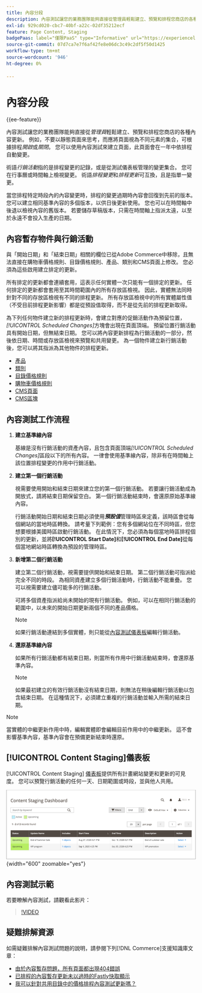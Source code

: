```yaml
---
title: 內容分段
description: 內容測試讓您的業務團隊能夠直接從管理員輕鬆建立、預覽和排程您商店的各種內容更新。
exl-id: 929cd020-cbc7-40bf-a22c-02df35212ecf
feature: Page Content, Staging
badgePaas: label="僅限PaaS" type="Informative" url="https://experienceleague.adobe.com/en/docs/commerce/user-guides/product-solutions" tooltip="僅適用於雲端專案(Adobe管理的PaaS基礎結構)和內部部署專案的Adobe Commerce 。"
source-git-commit: 07d7ca7e7f6af42fe8e06dc3c49c2df5f50d1425
workflow-type: tm+mt
source-wordcount: '946'
ht-degree: 0%

---
```


# 內容分段

{{ee-feature}}

內容測試讓您的業務團隊能夠直接從&#x200B;_管理員_&#x200B;輕鬆建立、預覽和排程您商店的各種內容更新。 例如，不要以靜態頁面來思考，而應將頁面視為不同元素的集合，可根據排程&#x200B;_開啟_&#x200B;或&#x200B;_關閉_。 您可以使用內容測試來建立頁面，此頁面會在一年中依排程自動變更。

術語&#x200B;_行銷活動_&#x200B;指的是排程變更的記錄，或是從測試儀表板管理的變更集合。 您可在行事曆或時間軸上檢視變更。 術語&#x200B;_排程變更_&#x200B;和&#x200B;_排程更新_&#x200B;可互換，且是指單一變更。

當您排程特定時段內的內容變更時，排程的變更過期時內容會回復到先前的版本。 您可以建立相同基準內容的多個版本，以供日後更新使用。 您也可以在時間軸中後退以檢視內容的舊版本。 若要儲存草稿版本，只需在時間軸上指派太遠，以至於永遠不會投入生產的日期。

## 內容暫存物件與行銷活動

與「開始日期」和「結束日期」相關的欄位已從Adobe Commerce中移除，且無法直接在購物車價格規則、目錄價格規則、產品、類別和CMS頁面上修改。 您必須為這些啟用建立排定的更新。

所有排定的更新都會連續套用，這表示任何實體一次只能有一個排定的更新。 任何排定的更新都會套用至其時間範圍內的所有存放區檢視。 因此，實體無法同時針對不同的存放區檢視有不同的排程更新。 所有存放區檢視中的所有實體屬性值（不受目前排程更新影響）都是從預設值取得，而不是從先前的排程更新取得。

為下列任何物件建立新的排程更新時，會建立對應的促銷活動作為預留位置，_[!UICONTROL Scheduled Changes]_&#x200B;方塊會出現在頁面頂端。 預留位置行銷活動具有開始日期，但無結束日期。 您可以將內容更新排程為行銷活動的一部分，然後依日期、時間或存放區檢視來預覽和共用變更。 為一個物件建立新行銷活動後，您可以將其指派為其他物件的排程更新。

- [產品](../catalog/product-scheduled-changes.md)
- [類別](../catalog/category-scheduled-changes.md)
- [目錄價格規則](../merchandising-promotions/price-rule-catalog-scheduled-changes.md)
- [購物車價格規則](../merchandising-promotions/price-rule-cart-scheduled-changes.md)
- [CMS頁面](pages-workspace.md#scheduled-changes)
- [CMS區塊](blocks.md)

## 內容測試工作流程

1. **建立基準線內容**

   基線是沒有行銷活動的資產內容，且包含頁面頂端&#x200B;_[!UICONTROL Scheduled Changes]_&#x200B;區段以下的所有內容。 一律會使用基準線內容，除非有在時間軸上該位置排程變更的作用中行銷活動。

1. **建立第一個行銷活動**

   視需要使用開始和結束日期來建立您的第一個行銷活動。 若要讓行銷活動成為開放式，請將結束日期保留空白。 第一個行銷活動結束時，會還原原始基準線內容。

   行銷活動開始日期和結束日期必須使用&#x200B;**_預設值_**&#x200B;管理時區來定義，該時區會從每個網站的當地時區轉換。 請考量下列範例：您有多個網站位在不同時區，但您想要根據美國時區啟動行銷活動。 在此情況下，您必須為每個當地時區排程個別的更新，並將&#x200B;**[!UICONTROL Start Date]**&#x200B;和&#x200B;**[!UICONTROL End Date]**&#x200B;從每個當地網站時區轉換為預設的管理時區。

1. **新增第二個行銷活動**

   建立第二個行銷活動，視需要提供開始和結束日期。 第二個行銷活動可指派給完全不同的時段。 為相同資產建立多個行銷活動時，行銷活動不能重疊。 您可以視需要建立儘可能多的行銷活動。

   可將多個資產指派給尚未開始的現有行銷活動。 例如，可以在相同行銷活動的範圍中，以未來的開始日期更新兩個不同的產品價格。

   >[!NOTE]
   >
   >如果行銷活動連結到多個實體，則只能從[內容測試儀表板](content-staging-dashboard.md)編輯行銷活動。

1. **還原基準線內容**

   如果所有行銷活動都有結束日期，則當所有作用中行銷活動結束時，會還原基準內容。

   >[!NOTE]
   >
   >如果最初建立的有效行銷活動沒有結束日期，則無法在稍後編輯行銷活動以包含結束日期。 在這種情況下，必須建立重複的行銷活動並輸入所需的結束日期。

>[!NOTE]
>
>當實體的中繼更新作用中時，編輯實體即會編輯目前作用中的中繼更新。 這不會影響基準內容，基準內容會在預備更新結束時還原。

## [!UICONTROL Content Staging]儀表板

[!UICONTROL Content Staging] [儀表板](content-staging-dashboard.md)提供所有計畫網站變更和更新的可見度。 您可以預覽行銷活動的任何一天、日期範圍或時段，並與他人共用。

![中繼儀表板](./assets/content-staging-dashboard-grid.png){width="600" zoomable="yes"}

## 內容測試示範

若要瞭解內容測試，請觀看此影片：

>[!VIDEO](https://video.tv.adobe.com/v/343784?quality=12&learn=on)

## 疑難排解資源

如需疑難排解內容測試問題的說明，請參閱下列[!DNL Commerce]支援知識庫文章：

- [由於內容暫存問題，所有頁面都出現404錯誤](https://experienceleague.adobe.com/docs/commerce-knowledge-base/kb/troubleshooting/site-down-or-unresponsive/error-404-on-all-pages-due-to-content-staging-issue.html)
- [已排程的內容暫存更新未以過時的Fastly快取顯示](https://experienceleague.adobe.com/docs/commerce-knowledge-base/kb/troubleshooting/miscellaneous/scheduled-content-staging-updates-not-displayed-with-stale-fastly-cache.html)
- [我可以針對共用目錄中的價格排程內容測試更新嗎？](https://experienceleague.adobe.com/docs/commerce-knowledge-base/kb/faq/can-i-schedule-content-staging-updates-for-prices-in-a-shared-catalog.html)
